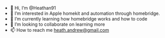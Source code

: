 - 👋 Hi, I’m @Heathan91
- 👀 I’m interested in Apple homekit and automation through homebridge.  
- 🌱 I’m currently learning how homebridge works and how to code
- 💞️ I’m looking to collaborate on learning more 
- 📫 How to reach me heath.andrew@gmail.com

<!---
Heathan91/Heathan91 is a ✨ special ✨ repository because its `README.md` (this file) appears on your GitHub profile.
You can click the Preview link to take a look at your changes.
--->
